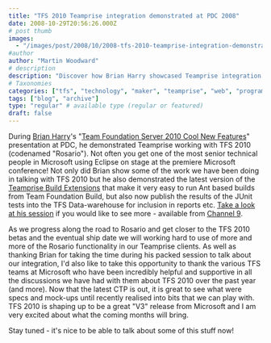 ```yaml
---
title: "TFS 2010 Teamprise integration demonstrated at PDC 2008"
date: 2008-10-29T20:56:26.000Z
# post thumb
images:
  - "/images/post/2008/10/2008-tfs-2010-teamprise-integration-demonstrated-at-pdc-2008.jpg"
#author
author: "Martin Woodward"
# description
description: "Discover how Brian Harry showcased Teamprise integration with TFS 2010 at PDC 2008, highlighting exciting new features and capabilities."
# Taxonomies
categories: ["tfs", "technology", "maker", "teamprise", "web", "programming"]
tags: ["blog", "archive"]
type: "regular" # available type (regular or featured)
draft: false
---
```


During [Brian Harry](http://blogs.msdn.com/bharry/)'s "[Team Foundation Server 2010 Cool New Features](http://channel9.msdn.com/pdc2008/TL52/)" presentation at PDC, he demonstrated Teamprise working with TFS 2010 (codenamed "Rosario"). Not often you get one of the most senior technical people in Microsoft using Eclipse on stage at the premiere Microsoft conference! Not only did Brian show some of the work we have been doing in talking with TFS 2010 but he also demonstrated the latest version of the [Teamprise Build Extensions](http://www.teamprise.com/products/build/) that make it very easy to run Ant based builds from Team Foundation Build, but also now publish the results of the JUnit tests into the TFS Data-warehouse for inclusion in reports etc. [Take a look at his session](http://channel9.msdn.com/pdc2008/TL52/) if you would like to see more - available from [Channel 9](http://channel9.msdn.com/pdc2008/TL52/).

As we progress along the road to Rosario and get closer to the TFS 2010 betas and the eventual ship date we will working hard to use of more and more of the Rosario functionality in our Teamprise clients. As well as thanking Brian for taking the time during his packed session to talk about our integration, I'd also like to take this opportunity to thank the various TFS teams at Microsoft who have been incredibly helpful and supportive in all the discussions we have had with them about TFS 2010 over the past year (and more). Now that the latest CTP is out, it is great to see what were specs and mock-ups until recently realised into bits that we can play with. TFS 2010 is shaping up to be a great "V3" release from Microsoft and I am very excited about what the coming months will bring.

Stay tuned - it's nice to be able to talk about some of this stuff now!
